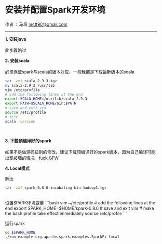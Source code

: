 # 安装并配置Spark开发环境

作者 ：马超 mctt90@gmail.com

---

**1.  安装java** <br><br>
此步骤略过<br>

**2.  安装scala**<br><br>
必须保证spark与scala的版本对应，一般我都是下载最新版本的scala.<br>
```bash
tar -zxf scala-2.9.3.tgz
mv scala-2.9.3 /usr/lib
vim /etc/profile
# add the following lines at the end
export SCALA_HOME=/usr/lib/scala-2.9.3
export PATH=$SCALA_HOME/bin:$PATH
# save and exit vim
source /etc/profile
# test
scala -version
```
<br>

**3. 下载预编译好的spark**<br><br>
如果不是做源码级别的修改，建议下载预编译好的spark版本，因为自己编译可能出现被墙的情况。fuck GFW <br>

**4. Local模式**

解压
```bash
tar -zxf spark-0.8.0-incubating-bin-hadoop1.tgz
```
<br>
设置SPARK环境变量
```bash
vim ~/etc/profile
# add the following lines at the end
export SPARK_HOME=$HOME/spark-0.8.0
# save and exit vim
# make the bash profile take effect immediately
source /etc/profile
```
<br>

运行spark
```bash
cd $SPARK_HOME
./run-example org.apache.spark.examples.SparkPi local
```
<br>
